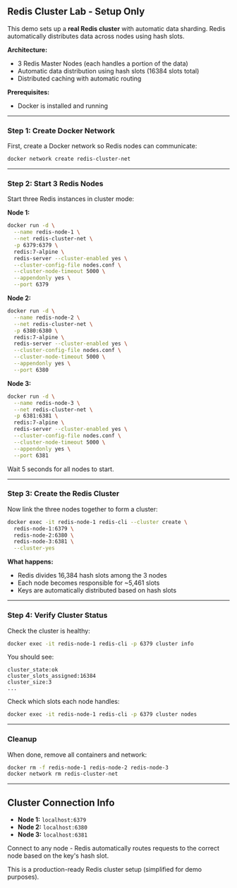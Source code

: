 ## Redis Cluster Lab - Setup Only

This demo sets up a **real Redis cluster** with automatic data sharding. Redis automatically distributes data across nodes using hash slots.

**Architecture:**

- 3 Redis Master Nodes (each handles a portion of the data)
- Automatic data distribution using hash slots (16384 slots total)
- Distributed caching with automatic routing

**Prerequisites:**

- Docker is installed and running

---

### Step 1: Create Docker Network

First, create a Docker network so Redis nodes can communicate:

```bash
docker network create redis-cluster-net
```

---

### Step 2: Start 3 Redis Nodes

Start three Redis instances in cluster mode:

**Node 1:**

```bash
docker run -d \
  --name redis-node-1 \
  --net redis-cluster-net \
  -p 6379:6379 \
  redis:7-alpine \
  redis-server --cluster-enabled yes \
  --cluster-config-file nodes.conf \
  --cluster-node-timeout 5000 \
  --appendonly yes \
  --port 6379
```

**Node 2:**

```bash
docker run -d \
  --name redis-node-2 \
  --net redis-cluster-net \
  -p 6380:6380 \
  redis:7-alpine \
  redis-server --cluster-enabled yes \
  --cluster-config-file nodes.conf \
  --cluster-node-timeout 5000 \
  --appendonly yes \
  --port 6380
```

**Node 3:**

```bash
docker run -d \
  --name redis-node-3 \
  --net redis-cluster-net \
  -p 6381:6381 \
  redis:7-alpine \
  redis-server --cluster-enabled yes \
  --cluster-config-file nodes.conf \
  --cluster-node-timeout 5000 \
  --appendonly yes \
  --port 6381
```

Wait 5 seconds for all nodes to start.

---

### Step 3: Create the Redis Cluster

Now link the three nodes together to form a cluster:

```bash
docker exec -it redis-node-1 redis-cli --cluster create \
  redis-node-1:6379 \
  redis-node-2:6380 \
  redis-node-3:6381 \
  --cluster-yes
```

**What happens:**

- Redis divides 16,384 hash slots among the 3 nodes
- Each node becomes responsible for ~5,461 slots
- Keys are automatically distributed based on hash slots

---

### Step 4: Verify Cluster Status

Check the cluster is healthy:

```bash
docker exec -it redis-node-1 redis-cli -p 6379 cluster info
```

You should see:

```
cluster_state:ok
cluster_slots_assigned:16384
cluster_size:3
...
```

Check which slots each node handles:

```bash
docker exec -it redis-node-1 redis-cli -p 6379 cluster nodes
```

---

### Cleanup

When done, remove all containers and network:

```bash
docker rm -f redis-node-1 redis-node-2 redis-node-3
docker network rm redis-cluster-net
```

---

## Cluster Connection Info

- **Node 1:** `localhost:6379`
- **Node 2:** `localhost:6380`
- **Node 3:** `localhost:6381`

Connect to any node - Redis automatically routes requests to the correct node based on the key's hash slot.

This is a production-ready Redis cluster setup (simplified for demo purposes).
